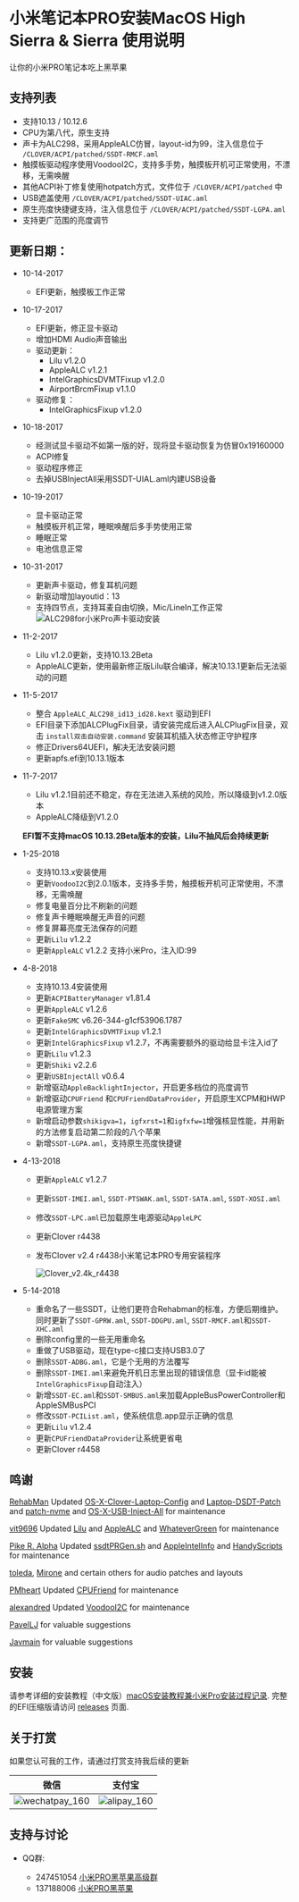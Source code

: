# 小米笔记本PRO安装MacOS High Sierra & Sierra 使用说明

让你的小米PRO笔记本吃上黑苹果



## 支持列表

* 支持10.13 / 10.12.6
* CPU为第八代，原生支持
* 声卡为ALC298，采用AppleALC仿冒，layout-id为99，注入信息位于 `/CLOVER/ACPI/patched/SSDT-RMCF.aml`
* 触摸板驱动程序使用VoodooI2C，支持多手势，触摸板开机可正常使用，不漂移，无需唤醒
* 其他ACPI补丁修复使用hotpatch方式，文件位于 `/CLOVER/ACPI/patched` 中
* USB遮盖使用 `/CLOVER/ACPI/patched/SSDT-UIAC.aml`
* 原生亮度快捷键支持，注入信息位于 `/CLOVER/ACPI/patched/SSDT-LGPA.aml`
* 支持更广范围的亮度调节



## 更新日期：

* 10-14-2017
    * EFI更新，触摸板工作正常

* 10-17-2017
    * EFI更新，修正显卡驱动
    * 增加HDMI Audio声音输出
    * 驱动更新：
        * Lilu v1.2.0 
        * AppleALC v1.2.1
        * IntelGraphicsDVMTFixup v1.2.0
        * AirportBrcmFixup v1.1.0
    * 驱动修复：
        * IntelGraphicsFixup v1.2.0 

* 10-18-2017
    * 经测试显卡驱动不如第一版的好，现将显卡驱动恢复为仿冒0x19160000
    * ACPI修复
    * 驱动程序修正
    * 去掉USBInjectAll采用SSDT-UIAL.aml内建USB设备

* 10-19-2017
    * 显卡驱动正常
    * 触摸板开机正常，睡眠唤醒后多手势使用正常
    * 睡眠正常
    * 电池信息正常

* 10-31-2017
    * 更新声卡驱动，修复耳机问题
    * 新驱动增加layoutid：13
    * 支持四节点，支持耳麦自由切换，Mic/LineIn工作正常
      ![ALC298for小米Pro声卡驱动安装](http://ous2s14vo.bkt.clouddn.com/ALC298for小米Pro声卡驱动安装.png)

* 11-2-2017
    * Lilu v1.2.0更新，支持10.13.2Beta
    * AppleALC更新，使用最新修正版Lilu联合编译，解决10.13.1更新后无法驱动的问题

* 11-5-2017
    * 整合 `AppleALC_ALC298_id13_id28.kext` 驱动到EFI
    * EFI目录下添加ALCPlugFix目录，请安装完成后进入ALCPlugFix目录，双击 `install双击自动安装.command` 安装耳机插入状态修正守护程序
    * 修正Drivers64UEFI，解决无法安装问题
    * 更新apfs.efi到10.13.1版本

* 11-7-2017
    * Lilu v1.2.1目前还不稳定，存在无法进入系统的风险，所以降级到v1.2.0版本
    * AppleALC降级到V1.2.0

    **EFI暂不支持macOS 10.13.2Beta版本的安装，Lilu不抽风后会持续更新**

* 1-25-2018

    * 支持10.13.x安装使用
    * 更新`VoodooI2C`到2.0.1版本，支持多手势，触摸板开机可正常使用，不漂移，无需唤醒
    * 修复电量百分比不刷新的问题
    * 修复声卡睡眠唤醒无声音的问题
    * 修复屏幕亮度无法保存的问题
    * 更新`Lilu` v1.2.2
    * 更新`AppleALC` v1.2.2 支持小米Pro，注入ID:99


* 4-8-2018

    * 支持10.13.4安装使用
    * 更新`ACPIBatteryManager` v1.81.4
    * 更新`AppleALC` v1.2.6
    * 更新`FakeSMC` v6.26-344-g1cf53906.1787
    * 更新`IntelGraphicsDVMTFixup` v1.2.1
    * 更新`IntelGraphicsFixup` v1.2.7，不再需要额外的驱动给显卡注入id了
    * 更新`Lilu` v1.2.3
    * 更新`Shiki` v2.2.6
    * 更新`USBInjectAll` v0.6.4
    * 新增驱动`AppleBacklightInjector`，开启更多档位的亮度调节
    * 新增驱动`CPUFriend` 和`CPUFriendDataProvider`，开启原生XCPM和HWP电源管理方案
    * 新增启动参数`shikigva=1`，`igfxrst=1`和`igfxfw=1`增强核显性能，并用新的方法修复启动第二阶段的八个苹果
    * 新增`SSDT-LGPA.aml`，支持原生亮度快捷键
    
* 4-13-2018
    
    * 更新`AppleALC` v1.2.7
    * 更新`SSDT-IMEI.aml`, `SSDT-PTSWAK.aml`, `SSDT-SATA.aml`, `SSDT-XOSI.aml`
    * 修改`SSDT-LPC.aml`已加载原生电源驱动`AppleLPC`
    * 更新Clover r4438
    * 发布Clover v2.4 r4438小米笔记本PRO专用安装程序

        ![Clover_v2.4k_r4438](http://7.daliansky.net/clover4438/2.png)

* 5-14-2018
    
    * 重命名了一些SSDT，让他们更符合Rehabman的标准，方便后期维护。同时更新了`SSDT-GPRW.aml`, `SSDT-DDGPU.aml`, `SSDT-RMCF.aml`和`SSDT-XHC.aml`
    * 删除config里的一些无用重命名
    * 重做了USB驱动，现在type-c接口支持USB3.0了 
    * 删除`SSDT-ADBG.aml`，它是个无用的方法覆写
    * 删除`SSDT-IMEI.aml`来避免开机日志里出现的错误信息（显卡id能被`IntelGraphicsFixup`自动注入）
    * 新增`SSDT-EC.aml`和`SSDT-SMBUS.aml`来加载AppleBusPowerController和AppleSMBusPCI
    * 修改`SSDT-PCIList.aml`，使系统信息.app显示正确的信息
    * 更新`Lilu` v1.2.4
    * 更新`CPUFriendDataProvider`让系统更省电
    * 更新Clover r4458


## 鸣谢

[RehabMan](https://github.com/RehabMan) Updated [OS-X-Clover-Laptop-Config](https://github.com/RehabMan/OS-X-Clover-Laptop-Config) and [Laptop-DSDT-Patch](https://github.com/RehabMan/Laptop-DSDT-Patch) and [patch-nvme](https://github.com/RehabMan/patch-nvme) and [OS-X-USB-Inject-All](https://github.com/RehabMan/OS-X-USB-Inject-All) for maintenance

[vit9696](https://github.com/vit9696) Updated [Lilu](https://github.com/vit9696/Lilu) and [AppleALC](https://github.com/vit9696/AppleALC) and [WhateverGreen](https://github.com/vit9696/WhateverGreen)  for maintenance

[Pike R. Alpha](https://github.com/Piker-Alpha) Updated [ssdtPRGen.sh](https://github.com/Piker-Alpha/ssdtPRGen.sh) and [AppleIntelInfo](https://github.com/Piker-Alpha/AppleIntelInfo) and [HandyScripts](https://github.com/Piker-Alpha/HandyScripts) for maintenance

[toleda](https://github.com/toleda), [Mirone](https://github.com/Mirone) and certain others for audio patches and layouts

[PMheart](https://github.com/PMheart) Updated [CPUFriend](https://github.com/PMheart/CPUFriend) for maintenance

[alexandred](https://github.com/alexandred) Updated [VoodooI2C](https://github.com/alexandred/VoodooI2C) for maintenance

[PavelLJ](https://github.com/PavelLJ) for valuable suggestions

[Javmain](https://github.com/javmain) for valuable suggestions

## 安装

请参考详细的安装教程（中文版）[macOS安装教程兼小米Pro安装过程记录](https://blog.daliansky.net/MacOS-installation-tutorial-XiaoMi-Pro-installation-process-records.html).
完整的EFI压缩版请访问 [releases](https://github.com/stevezhengshiqi/XiaoMi-Pro/releases) 页面.



## 关于打赏

如果您认可我的工作，请通过打赏支持我后续的更新

| 微信                                       | 支付宝                                      |
| ---------------------------------------- | ---------------------------------------- |
| ![wechatpay_160](http://ous2s14vo.bkt.clouddn.com/wechatpay_160.jpg) | ![alipay_160](http://ous2s14vo.bkt.clouddn.com/alipay_160.jpg) |

## 支持与讨论

* QQ群:
  * 247451054 [小米PRO黑苹果高级群](http://shang.qq.com/wpa/qunwpa?idkey=6223ea12a7f7efe58d5972d241000dd59cbd0260db2fdede52836ca220f7f20e)
  * 137188006 [小米PRO黑苹果](http://shang.qq.com/wpa/qunwpa?idkey=c17e190b9466a73cf12e8caec36e87124fce9e231a895353ee817e9921fdd74e)

  ​


